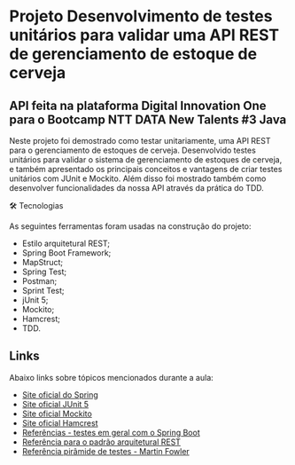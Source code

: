 # Projeto Desenvolvimento de testes unitários para validar uma API REST de gerenciamento de estoque de cerveja

## API feita na plataforma Digital Innovation One para o Bootcamp NTT DATA New Talents #3 Java

Neste projeto foi demostrado como testar unitariamente, uma API REST para o gerenciamento de estoques de cerveja. 
Desenvolvido testes unitários para validar o sistema de gerenciamento de estoques de cerveja, e também apresentado os principais conceitos e vantagens de criar testes unitários
com JUnit e Mockito. Além disso foi mostrado também como desenvolver funcionalidades da nossa API através da prática do TDD.

🛠 Tecnologias

As seguintes ferramentas foram usadas na construção do projeto:

- Estilo arquitetural REST;
- Spring Boot Framework;
- MapStruct;
- Spring Test;
- Postman;
- Sprint Test;
- jUnit 5;
- Mockito;
- Hamcrest;
- TDD.

## Links

Abaixo links sobre tópicos mencionados durante a aula:

* [Site oficial do Spring](https://spring.io/)
* [Site oficial JUnit 5](https://junit.org/junit5/docs/current/user-guide/)
* [Site oficial Mockito](https://site.mockito.org/)
* [Site oficial Hamcrest](http://hamcrest.org/JavaHamcrest/)
* [Referências - testes em geral com o Spring Boot](https://www.baeldung.com/spring-boot-testing)
* [Referência para o padrão arquitetural REST](https://restfulapi.net/)
* [Referência pirâmide de testes - Martin Fowler](https://martinfowler.com/articles/practical-test-pyramid.html#TheImportanceOftestAutomation)
